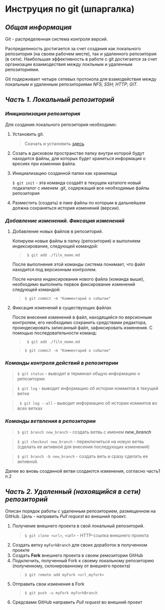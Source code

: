 # **Инструция по git (шпаргалка)**

## ***Общая информация***

Git - распределенная система контроля версий.

Распределнность достигается за счет создания как локального репозитория (на своем рабочем месте), так и удаленного репозитория (в сети).  Наибольшая эффективность в работе с git достигается за счет организации взаимодествия между локльным и удаленным репозиториями.

Git подерживает четыре сетевых протокола для взамодействия между локальным и удаленным репозиториями *NFS*; *SSH*; *HTTP*; *GIT*.

## ***Часть 1. Локальный репозиторий***

### *Инициализация репозитория*

Для создания локального репозитория необходимо:

1. Установить git.
    >Скачать и установить [здесь](https://git-scm.com/book/ru/v2/%D0%92%D0%B2%D0%B5%D0%B4%D0%B5%D0%BD%D0%B8%D0%B5-%D0%A3%D1%81%D1%82%D0%B0%D0%BD%D0%BE%D0%B2%D0%BA%D0%B0-Git)

2. Созать в дисковом пространстве папку внутри которой будут находится файлы, для которых будет храниться информация о вресиях при изменнии файла. 
3. Инициализацию созданной папки как хранилища
    
    ```$ git init``` - эта команда создаёт в текущем каталоге новый подкаталог с именем .git, содержащий все необходимые файлы репозитория
4. Разместить (создать) в паке файлы по которым в дальнейшем должна сохраняться история изменений (версии). 

### *Добавление изменений. Фиксация изменений*

1. Добавление новых файлов в репозиторий.
   
   Копируем новые файлы в папку (репозитория) и выполняем индексирование, следующей командой: 
   
    >``` $ git add ./file_mame.md```

    После выполнения этой команды система понимает, что файл находится под версионным контролем.

    После начала индексирования нового файла (команда выше), необходимо выполнить первое фиксирование изменений следующей командой:

    >``` $ git commit -m "Комментарий о событии" ```

2.  Фиксация изменений в существующих файлах
    
    После внесения изменений в файл, находящийся по версионным контролем, его необходимо сохранить средствами редактора, проиндесировать записанный файл, зафиксировать изменения. С помощью последовательности команд:

     >``` $ git add ./file_mame.md```

    >``` $ git commit -m "Комментарий о событии" ```

 ### *Команды контроля действий в репозитории*

>``` $ git status ``` - выводит в терминал общую информацию о репозитории

>``` $ git log ``` - выводит информацию об истории коммитов в текущей ветке

>``` $ git log --all``` - выводит информацию об истории коммитов во всех ветках

### *Команды ветвления в репозитории*

>```$ git branch new_branch``` - создать ветвь с именем ***new_branch***

>```$ git checkout new_branch``` - переключиться на новую ветвь (сделать ее активной для внесения последующих изменений)

>```$ git branch -b new_branch``` - создать веть и сразу сделать ее активной.

Далее во вновь созданной ветви создаются изменения, согласно часть1 п.2
## ***Часть 2. Удаленный (нахоящийся в сети) репозиторий***

Описан порядок работы с удаленным репозиторием, размещенном на GitHub. Цель - направить *Pull request* во внешний проект.

1. Получение внешнего проекта в свой локальный репозиторий.
   > ```$ git clone <url>```, \<url> - HTTP-ссылка внешнего проекта
2. Создать ветку ```myForkBranch``` для своих доработок в полученном проекте 
3. Создать **Fork** внешнего проекта в своем ремозитории GitHub
4. Подключить, полученный Fork к своему локальному репозиторию (полученному, склонированному от внешнего проекта)
   >```$ git remote add myFork <url_myfork>```
5. Отправить свои изменения в Fork
   >```$ git push -u myFork myForkBranch```
6. Средсвами GitHub направить *Pull request* во внешний проект         
